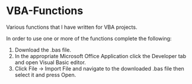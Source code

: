 # VBA-Functions
Various functions that I have written for VBA projects.

In order to use one or more of the functions complete the following:
  1. Download the .bas file.
  2. In the appropriate Microsoft Office Application click the Developer tab and open Visual Basic editor.
  3. Click File -> Import File and navigate to the downloaded .bas file then select it and press Open.
